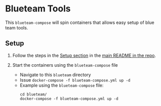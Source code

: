 # Blueteam Tools

This `blueteam-compose` will spin containers that allows easy setup of blue team tools.

## Setup

1. Follow the steps in the [Setup section](../README.md#setup) in the [main README in the repo](../README.md).

2. Start the containers using the `blueteam-compose` file
    - Navigate to this `blueteam` directory
    - Issue `docker-compose -f blueteam-compose.yml up -d`
    - Example using the `blueteam-compose` file:
        ```
        cd blueteam/
        docker-compose -f blueteam-compose.yml up -d
        ```
